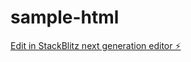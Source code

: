 # sample-html

[Edit in StackBlitz next generation editor ⚡️](https://stackblitz.com/~/github.com/Chiranjeevi-ibba/sample-html)